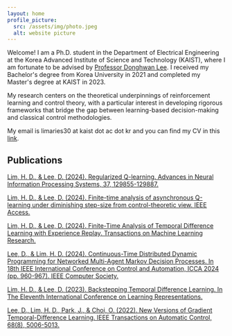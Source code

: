 ```yaml
---
layout: home
profile_picture:
  src: /assets/img/photo.jpeg
  alt: website picture
---
```


<p>
Welcome! I am a Ph.D. student in the Department of Electrical Engineering at the Korea Advanced Institute of Science and Technology (KAIST), where I am fortunate to be advised by <a href="https://sites.google.com/site/donghwanleehome">Professor Donghwan Lee</a>. I received my Bachelor's degree from Korea University in 2021 and completed my Master's degree at KAIST in 2023.</p>

<p>
 My research centers on the theoretical underpinnings of reinforcement learning and control theory, with a particular interest in developing rigorous frameworks that bridge the gap between learning-based decision-making and classical control methodologies.
</p>

<p>
My email is limaries30 at kaist dot ac dot kr and you can find my CV in this <a href="https://drive.google.com/file/d/1ztgY2rAOtejtuhXZXv3QTgBNVZZXBGWl/view?usp=sharing">link</a>.
</p>

<h2>
Publications
</h2>


<p>
<a href="https://openreview.net/forum?id=4sueqIwb4o"> <u>Lim, H. D.</u>, & Lee, D. (2024). Regularized Q-learning. Advances in Neural Information Processing Systems, 37, 129855-129887.</a>
</p>


<p>
<a href="https://ieeexplore.ieee.org/abstract/document/10711190"><u>Lim, H. D.</u>, & Lee, D. (2024). Finite-time analysis of asynchronous Q-learning under diminishing step-size from control-theoretic view. IEEE Access.</a>
</p>

<p>
<a href="https://openreview.net/forum?id=A5ulGfDBON"><u>Lim, H. D.</u>, & Lee, D. (2024). Finite-Time Analysis of Temporal Difference Learning with Experience Replay. Transactions on Machine Learning Research.</a>
</p>

<p>
 <a href="https://ieeexplore.ieee.org/abstract/document/10591854"> Lee, D., & <u>Lim, H. D.</u> (2024). Continuous-Time Distributed Dynamic Programming for Networked Multi-Agent Markov Decision Processes. In 18th IEEE International Conference on Control and Automation, ICCA 2024 (pp. 960-967). IEEE Computer Society.</a>
</p>


<p>
<a href="https://openreview.net/forum?id=YPChvOgRXRA"><u>Lim, H. D.</u>, & Lee, D. (2023). Backstepping Temporal Difference Learning. In The Eleventh International Conference on Learning Representations.</a>
</p>


<p>
<a href="https://ieeexplore.ieee.org/abstract/document/9916098">Lee, D., <u>Lim, H. D.,</u> Park, J., & Choi, O. (2022). New Versions of Gradient Temporal-Difference Learning. IEEE Transactions on Automatic Control, 68(8), 5006-5013.</a>
</p>


